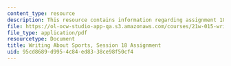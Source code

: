 ```yaml
---
content_type: resource
description: This resource contains information regarding assignment 18.
file: https://ol-ocw-studio-app-qa.s3.amazonaws.com/courses/21w-015-writing-and-rhetoric-writing-about-sports-fall-2013/95cd8689d9954c84ed8338ce98f50cf4_MIT21W_015F13_Assignment18.pdf
file_type: application/pdf
resourcetype: Document
title: Writing About Sports, Session 18 Assignment
uid: 95cd8689-d995-4c84-ed83-38ce98f50cf4
---
```

